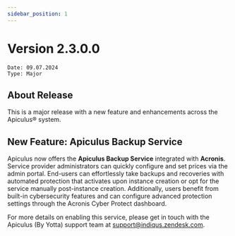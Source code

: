 ```yaml
---
sidebar_position: 1
---
```

# Version 2.3.0.0
```
Date: 09.07.2024
Type: Major
```

## About Release

This is a major release with a new feature and enhancements across the Apiculus® system.

## New Feature: Apiculus Backup Service

Apiculus now offers the **Apiculus Backup Service** integrated with **Acronis**. Service provider administrators can quickly configure and set prices via the admin portal. End-users can effortlessly take backups and recoveries with automated protection that activates upon instance creation or opt for the service manually post-instance creation. Additionally, users benefit from built-in cybersecurity features and can configure advanced protection settings through the Acronis Cyber Protect dashboard.

For more details on enabling this service, please get in touch with the Apiculus (By Yotta) support team at [support@indiqus.zendesk.com](mailto:support@indiqus.zendesk.com).

